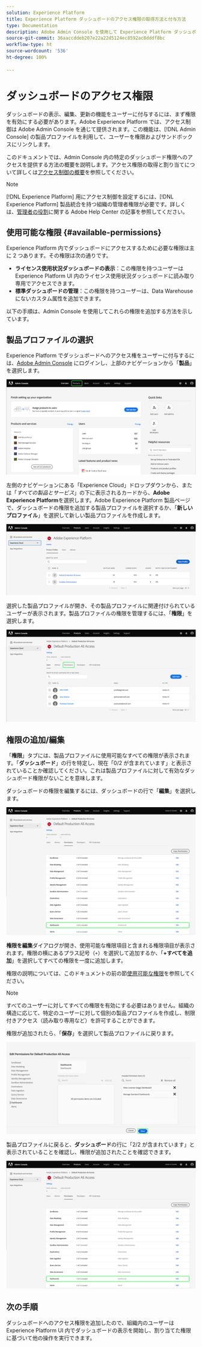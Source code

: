 ```yaml
---
solution: Experience Platform
title: Experience Platform ダッシュボードのアクセス権限の取得方法と付与方法
type: Documentation
description: Adobe Admin Console を使用して Experience Platform ダッシュボードの表示、編集、更新の機能をユーザーに付与します。
source-git-commit: 36aaccddeb207e22a22d5124ec8592ac8dddf8bc
workflow-type: ht
source-wordcount: '536'
ht-degree: 100%

---
```



# ダッシュボードのアクセス権限

ダッシュボードの表示、編集、更新の機能をユーザーに付与するには、まず権限を有効にする必要があります。Adobe Experience Platform では、アクセス制御は Adobe Admin Console を通じて提供されます。この機能は、[!DNL Admin Console] の製品プロファイルを利用して、ユーザーを権限およびサンドボックスにリンクします。

このドキュメントでは、Admin Console 内の特定のダッシュボード権限へのアクセスを提供する方法の概要を説明します。アクセス権限の取得と割り当てについて詳しくは[アクセス制御の概要](../access-control/home.md)を参照してください。

>[!NOTE]
>
>[!DNL Experience Platform] 用にアクセス制御を設定するには、[!DNL Experience Platform] 製品統合を持つ組織の管理者権限が必要です。詳しくは、[管理者の役割](https://helpx.adobe.com/jp/enterprise/using/admin-roles.html)に関する Adobe Help Center の記事を参照してください。

## 使用可能な権限 {#available-permissions}

Experience Platform 内でダッシュボードにアクセスするために必要な権限は主に 2 つあります。その権限は次の通りです。

* **ライセンス使用状況ダッシュボードの表示**：この権限を持つユーザーは Experience Platform UI 内のライセンス使用状況ダッシュボードに読み取り専用でアクセスできます。
* **標準ダッシュボードの管理**：この権限を持つユーザーは、Data Warehouse にないカスタム属性を追加できます。

以下の手順は、Admin Console を使用してこれらの権限を追加する方法を示しています。

## 製品プロファイルの選択

Experience Platform でダッシュボードへのアクセス権をユーザーに付与するには、[Adobe Admin Console](https://adminconsole.adobe.com) にログインし、上部のナビゲーションから「**製品**」を選択します。

![](images/admin-console/admin-console-overview.png)

左側のナビゲーションにある「Experience Cloud」ドロップダウンから、または「*すべての製品とサービス*」の下に表示されるカードから、**Adobe Experience Platform**&#x200B;を選択します。Adobe Experience Platform 製品ページで、ダッシュボードの権限を追加する製品プロファイルを選択するか、「**新しいプロファイル**」を選択して新しい製品プロファイルを作成します。

![](images/admin-console/products.png)

選択した製品プロファイルが開き、その製品プロファイルに関連付けられているユーザーが表示されます。製品プロファイルの権限を管理するには、「**権限**」を選択します。

![](images/admin-console/product-users.png)

## 権限の追加/編集

「**権限**」タブには、製品プロファイルに使用可能なすべての権限が表示されます。「**ダッシュボード**」の行を特定し、現在「0/2 が含まれています」と表示されていることか確認してください。これは製品プロファイルに対して有効なダッシュボード権限がないことを意味します。

ダッシュボードの権限を編集するには、ダッシュボードの行で「**編集**」を選択します。

![](images/admin-console/product-permissions.png)

**権限を編集**&#x200B;ダイアログが開き、使用可能な権限項目と含まれる権限項目が表示されます。権限の横にあるプラス記号（`+`）を選択して追加するか、「**+すべてを追加**」を選択してすべての権限を一度に追加します。

権限の説明については、このドキュメントの前の節[使用可能な権限](#available-permissions)を参照してください。

>[!NOTE]
>
>すべてのユーザーに対してすべての権限を有効にする必要はありません。組織の構造に応じて、特定のユーザーに対して個別の製品プロファイルを作成し、制限付きアクセス（読み取り専用など）を許可することができます。

権限が追加されたら、「**保存**」を選択して製品プロファイルに戻ります。

![](images/admin-console/dashboard-permissions.png)

製品プロファイルに戻ると、**ダッシュボード**&#x200B;の行に「2/2 が含まれています」と表示されていることを確認し、権限が追加されたことを確認できます。

![](images/admin-console/product-permissions-included.png)

## 次の手順

ダッシュボードへのアクセス権限を追加したので、組織内のユーザーは Experience Platform UI 内でダッシュボードの表示を開始し、割り当てた権限に基づいて他の操作を実行できます。